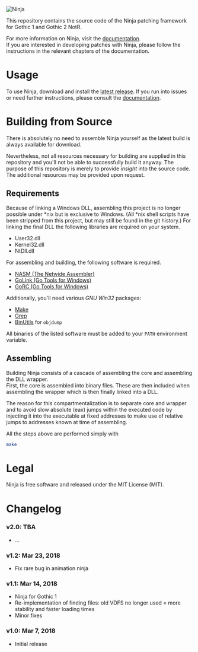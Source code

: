 ![Ninja](https://user-images.githubusercontent.com/20203034/42415261-92bed2ae-8248-11e8-875c-5f7408588af8.png)

This repository contains the source code of the Ninja patching framework for Gothic 1 and Gothic 2 NotR.

For more information on Ninja, visit the [documentation](https://tiny.cc/GothicNinja).  
If you are interested in developing patches with Ninja, please follow the instructions in the relevant chapters of the
documentation.

# Usage

To use Ninja, download and install the [latest release](../../releases/latest). If you run into issues or need further
instructions, please consult the [documentation](https://tiny.cc/GothicNinja).

# Building from Source

There is absolutely no need to assemble Ninja yourself as the latest build is always available for download.

Nevertheless, not all resources necessary for building are supplied in this repository and you'll not be able to
successfully build it anyway. The purpose of this repository is merely to provide *insight* into the source code. The
additional resources may be provided upon request.

## Requirements

Because of linking a Windows DLL, assembling this project is no longer possible under \*nix but is exclusive to Windows.
(All \*nix shell scripts have been stripped from this project, but may still be found in the git history.) For linking
the final DLL the following libraries are required on your system.

- User32.dll
- Kernel32.dll
- NtDll.dll

For assembling and building, the following software is required.

- [NASM (The Netwide Assembler)](https://nasm.us)
- [GoLink (Go Tools for Windows)](http://godevtool.com)
- [GoRC (Go Tools for Windows)](http://godevtool.com)

Additionally, you'll need various *GNU Win32* packages:

- [Make](http://gnuwin32.sourceforge.net/packages/make.htm)
- [Grep](http://gnuwin32.sourceforge.net/packages/grep.htm)
- [BinUtils](https://sourceforge.net/projects/mingw/files/MinGW/Base/binutils/) for `objdump`

All binaries of the listed software must be added to your `PATH` environment variable.

## Assembling

Building Ninja consists of a cascade of assembling the core and assembling the DLL wrapper.  
First, the core is assembled into binary files. These are then included when assembling the wrapper which is then
finally linked into a DLL.

The reason for this compartmentalization is to separate core and wrapper and to avoid slow absolute (eax) jumps within
the executed code by injecting it into the executable at fixed addresses to make use of relative jumps to addresses
known at time of assembling.

All the steps above are performed simply with

```bash
make
```

# Legal

Ninja is free software and released under the MIT License (MIT).

# Changelog

### v2.0: TBA
- ...

### v1.2: Mar 23, 2018
- Fix rare bug in animation ninja

### v1.1: Mar 14, 2018
- Ninja for Gothic 1
- Re-implementation of finding files: old VDFS no longer used = more stability and faster loading times
- Minor fixes

### v1.0: Mar 7, 2018
- Initial release
